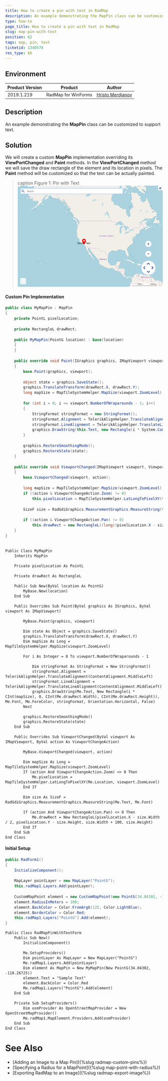 ```yaml
---
title: How to create a pin with text in RadMap
description: An example demonstrating the MapPin class can be customized to support text.  
type: how-to
page_title: How to create a pin with text in RadMap
slug: map-pin-with-text
position: 62
tags: map, pin, text
ticketid: 1340578 
res_type: kb
---
```


## Environment
|Product Version|Product|Author|
|----|----|----|
|2019.1.219|RadMap for WinForms|[Hristo Merdjanov](https://www.telerik.com/blogs/author/hristo-merdjanov)|


## Description

An example demonstrating the **MapPin** class can be customized to support text.  

## Solution

We will create a custom **MapPin** implementation overriding its **ViewPortChanged** and **Paint** methods. In the **ViewPortChanged** method we will save the draw rectangle of the element and its location in pixels. The **Paint** method will be customized so that the text can be actually painted.

>caption Figure 1: Pin with Text
![map-pin-with-text001](images/map-pin-with-text001.png)

#### Custom Pin Implementation

````C#
public class MyMapPin : MapPin
{
    private PointL pixelLocation;

    private RectangleL drawRect;

    public MyMapPin(PointG location) : base(location)
    {
    }

    public override void Paint(IGraphics graphics, IMapViewport viewport)
    {
        base.Paint(graphics, viewport);

        object state = graphics.SaveState();
        graphics.TranslateTransform(drawRect.X, drawRect.Y);
        long mapSize = MapTileSystemHelper.MapSize(viewport.ZoomLevel);

        for (int i = 0; i <= viewport.NumberOfWraparounds - 1; i++)
        {
            StringFormat stringFormat = new StringFormat();
            stringFormat.Alignment = TelerikAlignHelper.TranslateAlignment(ContentAlignment.MiddleLeft);
            stringFormat.LineAlignment = TelerikAlignHelper.TranslateLineAlignment(ContentAlignment.MiddleLeft);
            graphics.DrawString(this.Text, new Rectangle(i * System.Convert.ToInt32(mapSize), 0, System.Convert.ToInt32(this.drawRect.Width), System.Convert.ToInt32(this.drawRect.Height)), this.Font, this.ForeColor, stringFormat, Orientation.Horizontal, false);
        }

        graphics.RestoreSmoothingMode();
        graphics.RestoreState(state);
    }

    public override void ViewportChanged(IMapViewport viewport, ViewportChangeAction action)
    {
        base.ViewportChanged(viewport, action);

        long mapSize = MapTileSystemHelper.MapSize(viewport.ZoomLevel);
        if ((action & ViewportChangeAction.Zoom) != 0)
            this.pixelLocation = MapTileSystemHelper.LatLongToPixelXY(this.Location, viewport.ZoomLevel);

        SizeF size = RadGdiGraphics.MeasurementGraphics.MeasureString(this.Text, this.Font);

        if ((action & ViewportChangeAction.Pan) != 0)
            this.drawRect = new RectangleL((long)(pixelLocation.X - size.Width / (double)2), (long)(pixelLocation.Y - size.Height), (long)(size.Width + 100), (long)size.Height);
    }
}



````
````VB.NET
Public Class MyMapPin
    Inherits MapPin

    Private pixelLocation As PointL

    Private drawRect As RectangleL

    Public Sub New(ByVal location As PointG)
        MyBase.New(location)
    End Sub

    Public Overrides Sub Paint(ByVal graphics As IGraphics, ByVal viewport As IMapViewport)

        MyBase.Paint(graphics, viewport)

        Dim state As Object = graphics.SaveState()
        graphics.TranslateTransform(drawRect.X, drawRect.Y)
        Dim mapSize As Long = MapTileSystemHelper.MapSize(viewport.ZoomLevel)

        For i As Integer = 0 To viewport.NumberOfWraparounds - 1

            Dim stringFormat As StringFormat = New StringFormat()
            stringFormat.Alignment = TelerikAlignHelper.TranslateAlignment(ContentAlignment.MiddleLeft)
            stringFormat.LineAlignment = TelerikAlignHelper.TranslateLineAlignment(ContentAlignment.MiddleLeft)
            graphics.DrawString(Me.Text, New Rectangle(i * CInt(mapSize), 0, CInt(Me.drawRect.Width), CInt(Me.drawRect.Height)), Me.Font, Me.ForeColor, stringFormat, Orientation.Horizontal, False)
        Next

        graphics.RestoreSmoothingMode()
        graphics.RestoreState(state)
    End Sub

    Public Overrides Sub ViewportChanged(ByVal viewport As IMapViewport, ByVal action As ViewportChangeAction)

        MyBase.ViewportChanged(viewport, action)

        Dim mapSize As Long = MapTileSystemHelper.MapSize(viewport.ZoomLevel)
        If (action And ViewportChangeAction.Zoom) <> 0 Then
            Me.pixelLocation = MapTileSystemHelper.LatLongToPixelXY(Me.Location, viewport.ZoomLevel)
        End If

        Dim size As SizeF = RadGdiGraphics.MeasurementGraphics.MeasureString(Me.Text, Me.Font)

        If (action And ViewportChangeAction.Pan) <> 0 Then
            Me.drawRect = New RectangleL(pixelLocation.X - size.Width / 2, pixelLocation.Y - size.Height, size.Width + 100, size.Height)
        End If
    End Sub
End Class

````

#### Initial Setup

````C#
public RadForm1()
{
    InitializeComponent();

    MapLayer pointLayer = new MapLayer("PointG");
    this.radMap1.Layers.Add(pointLayer);

    CustomMapPoint element = new CustomMapPoint(new PointG(34.04302, -118.26725));
    element.RadiusInMeters = 100;
    element.BackColor = Color.FromArgb(125, Color.LightBlue);
    element.BorderColor = Color.Red;
    this.radMap1.Layers["PointG"].Add(element);
}

````
````VB.NET
Public Class RadMapPinWithTextForm
    Public Sub New()
        InitializeComponent()

        Me.SetupProviders()
        Dim pointLayer As MapLayer = New MapLayer("PointG")
        Me.radMap1.Layers.Add(pointLayer)
        Dim element As MapPin = New MyMapPin(New PointG(34.04302, -118.26725))
        element.Text = "Sample Text"
        element.BackColor = Color.Red
        Me.radMap1.Layers("PointG").Add(element)
    End Sub

    Private Sub SetupProviders()
        Dim osmProvider As OpenStreetMapProvider = New OpenStreetMapProvider()
        Me.radMap1.MapElement.Providers.Add(osmProvider)
    End Sub
End Class
````

# See Also
* [Adding an Image to a Map Pin]({%slug radmap-custom-pins%})
* [Specifying a Radius for a MapPoint]({%slug map-point-with-radius%})
* [Exporting RadMap to an Image]({%slug radmap-export-image%})